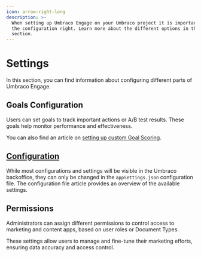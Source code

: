 ```yaml
---
icon: arrow-right-long
description: >-
  When setting up Umbraco Engage on your Umbraco project it is important to get
  the configuration right. Learn more about the different options in this
  section.
---
```


# Settings

In this section, you can find information about configuring different parts of Umbraco Engage.

## **Goals Configuration**

Users can set goals to track important actions or A/B test results. These goals help monitor performance and effectiveness.

You can also find an article on [setting up custom Goal Scoring](custom-goals-scoring.md).

## [Configuration](configuration.md)

While most configurations and settings will be visible in the Umbraco backoffice, they can only be changed in the `appSettings.json` configuration file. The configuration file article provides an overview of the available settings.

## **Permissions**

Administrators can assign different permissions to control access to marketing and content apps, based on user roles or Document Types.

These settings allow users to manage and fine-tune their marketing efforts, ensuring data accuracy and access control.
